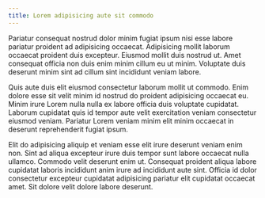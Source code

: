 ```yaml
---
title: Lorem adipisicing aute sit commodo
---
```


Pariatur consequat nostrud dolor minim fugiat ipsum nisi esse labore pariatur proident ad adipisicing occaecat. Adipisicing mollit laborum occaecat proident duis excepteur. Eiusmod mollit duis nostrud ut. Amet consequat officia non duis enim minim cillum eu ut minim. Voluptate duis deserunt minim sint ad cillum sint incididunt veniam labore.

Quis aute duis elit eiusmod consectetur laborum mollit ut commodo. Enim dolore esse sit velit minim id nostrud do proident adipisicing occaecat eu. Minim irure Lorem nulla nulla ex labore officia duis voluptate cupidatat. Laborum cupidatat quis id tempor aute velit exercitation veniam consectetur eiusmod veniam. Pariatur Lorem veniam minim elit minim occaecat in deserunt reprehenderit fugiat ipsum.

Elit do adipisicing aliquip et veniam esse elit irure deserunt veniam enim non. Sint ad aliqua excepteur irure duis tempor sunt labore occaecat nulla ullamco. Commodo velit deserunt enim ut. Consequat proident aliqua labore cupidatat laboris incididunt anim irure ad incididunt aute sint. Officia id dolor consectetur excepteur cupidatat adipisicing pariatur elit cupidatat occaecat amet. Sit dolore velit dolore labore deserunt.